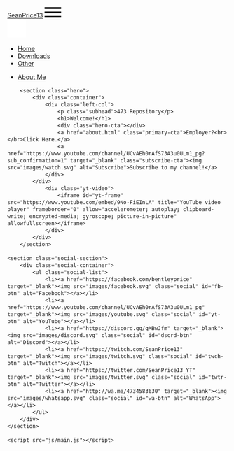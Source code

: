 <!DOCTYPE html>
<html lang="en">
<head>
    <meta charset="UTF-8">
    <meta name="viewport" content="width=device-width, initial-scale=1.0">
    <title>SeanPrice13</title>
    <link rel="stylesheet" href="css/main.css">
    <link rel="icon" type="image/jpg" href="/SeanPrice13/images/sp13.jpg">
</head>
<body>
    <div class="navbar">
        <div class="container">
            <a class="logo" href="index.html">SeanPrice<span>13</span></a>
            <img id="mobile-cta" class="mobile-menu" src="images/menu.svg" alt="Open Navigation">
            <nav>
                <img id="mobile-exit" class="mobile-menu-exit" src="images/exit.svg" alt="Exit Navigation">
                <ul class="primary-nav">
                    <li class="current"><a href="index.html">Home</a></li>
                    <li><a href="downloads.html">Downloads</a></li>
                    <li><a href="other.html">Other</a></li>
                </ul>
                <ul class="secondary-nav">
                    <li><a href="about.html">About Me</a></li>                       
                </ul>
            </nav>
        </div>
    </div>

        <section class="hero">
            <div class="container">
                <div class="left-col">
                    <p class="subhead">473 Repository</p>
                    <h1>Welcome!</h1>
                    <div class="hero-cta"></div>
                    <a href="about.html" class="primary-cta">Employer?<br></br>Click Here.</a>
                    <a href="https://www.youtube.com/channel/UCvAEh0rAfS73A3u0ULm1_pg?sub_confirmation=1" target="_blank" class="subscribe-cta"><img src="images/watch.svg" alt="Subscribe">Subscribe to my channel!</a>
                </div>
            </div>
                <div class="yt-video">
                    <iframe id="yt-frame" src="https://www.youtube.com/embed/9No-FiEInLA" title="YouTube video player" frameborder="0" allow="accelerometer; autoplay; clipboard-write; encrypted-media; gyroscope; picture-in-picture" allowfullscreen></iframe>
                </div>
            </div>
        </section>

    <section class="social-section">
        <div class="social-container">
            <ul class="social-list">
                <li><a href="https://facebook.com/bentleyprice" target="_blank"><img src="images/facebook.svg" class="social" id="fb-btn" alt="Facebook"></a></li>
                <li><a href="https://www.youtube.com/channel/UCvAEh0rAfS73A3u0ULm1_pg" target="_blank"><img src="images/youtube.svg" class="social" id="yt-btn" alt="YouTube"></a></li>
                <li><a href="https://discord.gg/qMBwJfm" target="_blank"><img src="images/discord.svg" class="social" id="dscrd-btn" alt="Discord"></a></li>
                <li><a href="https://twitch.com/SeanPrice13" target="_blank"><img src="images/twitch.svg" class="social" id="twch-btn" alt="Twitch"></a></li>
                <li><a href="https://twitter.com/SeanPrice13_YT" target="_blank"><img src="images/twitter.svg" class="social" id="twtr-btn" alt="Twitter"></a></li>
                <li><a href="http://wa.me/4734583630" target="_blank"><img src="images/whatsapp.svg" class="social" id="wa-btn" alt="WhatsApp"></a></li>
            </ul>
        </div>
    </section>

    <script src="js/main.js"></script>

</body>
</html>
